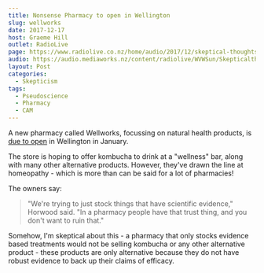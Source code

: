 ```yaml
---
title: Nonsense Pharmacy to open in Wellington
slug: wellworks
date: 2017-12-17
host: Graeme Hill
outlet: RadioLive
page: https://www.radiolive.co.nz/home/audio/2017/12/skeptical-thoughts-with-mark-honeychurch0.html
audio: https://audio.mediaworks.nz/content/radiolive/WVWSun/Skepticalthoughts17_12_17.mp3
layout: Post
categories:
  - Skepticism
tags:
  - Pseudoscience
  - Pharmacy
  - CAM
---
```


A new pharmacy called Wellworks, focussing on natural health products, is [due to open](https://www.stuff.co.nz/national/health/99891673/medicine-deliveries-apps-and-kombucha-tonics-welcome-to-the-millennial-pharmacy) in Wellington in January.

<!-- more -->

The store is hoping to offer kombucha to drink at a "wellness" bar, along with many other alternative products. However, they've drawn the line at homeopathy - which is more than can be said for a lot of pharmacies!

The owners say:

> "We're trying to just stock things that have scientific evidence," Horwood said. "In a pharmacy people have that trust thing, and you don't want to ruin that."

Somehow, I'm skeptical about this - a pharmacy that only stocks evidence based treatments would not be selling kombucha or any other alternative product - these products are only alternative because they do not have robust evidence to back up their claims of efficacy.
